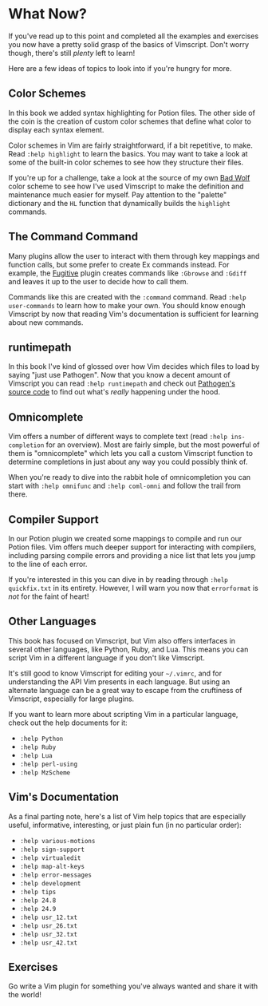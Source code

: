 What Now?
=========

If you've read up to this point and completed all the examples and
exercises you now have a pretty solid grasp of the basics of Vimscript.
Don't worry though, there's still *plenty* left to learn!

Here are a few ideas of topics to look into if you're hungry for more.

Color Schemes
-------------

In this book we added syntax highlighting for Potion files.  The other
side of the coin is the creation of custom color schemes that define
what color to display each syntax element.

Color schemes in Vim are fairly straightforward, if a bit repetitive, to
make.  Read `:help highlight` to learn the basics.  You may want to take
a look at some of the built-in color schemes to see how they structure
their files.

If you're up for a challenge, take a look at the source of my own [Bad
Wolf][] color scheme to see how I've used Vimscript to make the
definition and maintenance much easier for myself.  Pay attention to the
"palette" dictionary and the `HL` function that dynamically builds the
`highlight` commands.

[Bad Wolf]: https://github.com/sjl/badwolf/blob/master/colors/badwolf.vim

The Command Command
-------------------

Many plugins allow the user to interact with them through key mappings
and function calls, but some prefer to create Ex commands instead.  For
example, the [Fugitive][] plugin creates commands like `:Gbrowse` and
`:Gdiff` and leaves it up to the user to decide how to call them.

Commands like this are created with the `:command` command.  Read `:help
user-commands` to learn how to make your own.  You should know enough
Vimscript by now that reading Vim's documentation is sufficient for
learning about new commands.

[Fugitive]: https://github.com/tpope/vim-fugitive

runtimepath
-----------

In this book I've kind of glossed over how Vim decides which files to
load by saying "just use Pathogen".  Now that you know a decent amount
of Vimscript you can read `:help runtimepath` and check out [Pathogen's
source code][pathogen-src] to find out what's *really* happening under
the hood.

[pathogen-src]: https://github.com/tpope/vim-pathogen/blob/master/autoload/pathogen.vim

Omnicomplete
------------

Vim offers a number of different ways to complete text (read `:help
ins-completion` for an overview).  Most are fairly simple, but the most
powerful of them is "omnicomplete" which lets you call a custom
Vimscript function to determine completions in just about any way you
could possibly think of.

When you're ready to dive into the rabbit hole of omnicompletion you can
start with `:help omnifunc` and `:help coml-omni` and follow the trail
from there.

Compiler Support
----------------

In our Potion plugin we created some mappings to compile and run our
Potion files.  Vim offers much deeper support for interacting with
compilers, including parsing compile errors and providing a nice list
that lets you jump to the line of each error.

If you're interested in this you can dive in by reading through `:help
quickfix.txt` in its entirety.  However, I will warn you now that
`errorformat` is *not* for the faint of heart!

Other Languages
---------------

This book has focused on Vimscript, but Vim also offers interfaces in
several other languages, like Python, Ruby, and Lua.  This means you can
script Vim in a different language if you don't like Vimscript.

It's still good to know Vimscript for editing your `~/.vimrc`, and for
understanding the API Vim presents in each language.  But using an
alternate language can be a great way to escape from the cruftiness of
Vimscript, especially for large plugins.

If you want to learn more about scripting Vim in a particular language,
check out the help documents for it:

* `:help Python`
* `:help Ruby`
* `:help Lua`
* `:help perl-using`
* `:help MzScheme`

Vim's Documentation
-------------------

As a final parting note, here's a list of Vim help topics that are
especially useful, informative, interesting, or just plain fun (in no
particular order):

* `:help various-motions`
* `:help sign-support`
* `:help virtualedit`
* `:help map-alt-keys`
* `:help error-messages`
* `:help development`
* `:help tips`
* `:help 24.8`
* `:help 24.9`
* `:help usr_12.txt`
* `:help usr_26.txt`
* `:help usr_32.txt`
* `:help usr_42.txt`

Exercises
---------

Go write a Vim plugin for something you've always wanted and share it
with the world!
